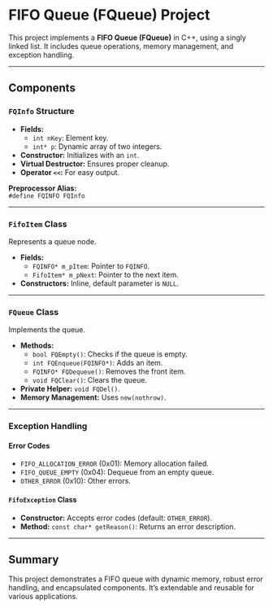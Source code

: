 # FIFO Queue (FQueue) Project

This project implements a **FIFO Queue (FQueue)** in C++, using a singly linked list. It includes queue operations, memory management, and exception handling.

---

## Components

### `FQInfo` Structure

- **Fields:**
  - `int nKey`: Element key.
  - `int* p`: Dynamic array of two integers.
- **Constructor:** Initializes with an `int`.
- **Virtual Destructor:** Ensures proper cleanup.
- **Operator `<<`:** For easy output.

**Preprocessor Alias:**  
`#define FQINFO FQInfo`

---

### `FifoItem` Class

Represents a queue node.

- **Fields:**
  - `FQINFO* m_pItem`: Pointer to `FQINFO`.
  - `FifoItem* m_pNext`: Pointer to the next item.
- **Constructors:** Inline, default parameter is `NULL`.

---

### `FQueue` Class

Implements the queue.

- **Methods:**
  - `bool FQEmpty()`: Checks if the queue is empty.
  - `int FQEnqueue(FQINFO*)`: Adds an item.
  - `FQINFO* FQDequeue()`: Removes the front item.
  - `void FQClear()`: Clears the queue.
- **Private Helper:** `void FQDel()`.
- **Memory Management:** Uses `new(nothrow)`.

---

### Exception Handling

#### Error Codes

- `FIFO_ALLOCATION_ERROR` (0x01): Memory allocation failed.
- `FIFO_QUEUE_EMPTY` (0x04): Dequeue from an empty queue.
- `OTHER_ERROR` (0x10): Other errors.

#### `FifoException` Class

- **Constructor:** Accepts error codes (default: `OTHER_ERROR`).
- **Method:** `const char* getReason()`: Returns an error description.

---

## Summary

This project demonstrates a FIFO queue with dynamic memory, robust error handling, and encapsulated components. It’s extendable and reusable for various applications.


